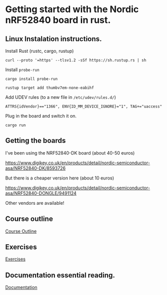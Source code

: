 # Getting started with the Nordic nRF52840 board in rust.

## Linux Instalation instructions.

Install Rust (rustc, cargo, rustup)

```
curl --proto '=https' --tlsv1.2 -sSf https://sh.rustup.rs | sh
```

Install `probe-run`

```
cargo install probe-run
```

```
rustup target add thumbv7em-none-eabihf
```

Add UDEV rules (to a new file in `/etc/udev/rules.d/`)

```
ATTRS{idVendor}=="1366", ENV{ID_MM_DEVICE_IGNORE}="1", TAG+="uaccess"
```

Plug in the board and switch it on.

```
cargo run
```

## Getting the boards

I've been using the NRF52840-DK board (about 40-50 euros)

https://www.digikey.co.uk/en/products/detail/nordic-semiconductor-asa/NRF52840-DK/8593726

But there is a cheaper version here (about 10 euros)

https://www.digikey.co.uk/en/products/detail/nordic-semiconductor-asa/NRF52840-DONGLE/9491124

Other vendors are available!

## Course outline

[Course Outline](COURSE-OUTLINE.md)

## Exercises

[Exercises](EXERCISES.md)

## Documentation essential reading.

[Documentation](DOCUMENTATION.md)
